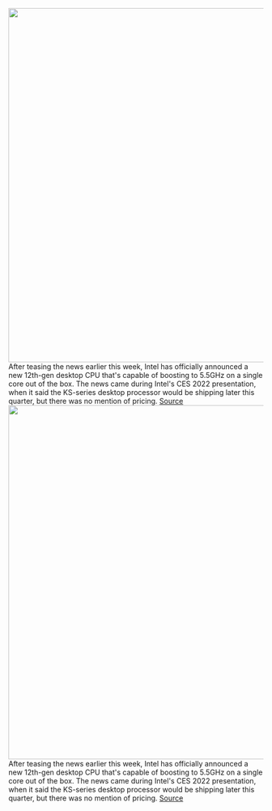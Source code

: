 <img src='https://cdn.vox-cdn.com/thumbor/pWJI1mLqWdIuR_4vlH5-BxjBTco=/0x0:2160x1440/1200x0/filters:focal(0x0:2160x1440):no_upscale()/cdn.vox-cdn.com/uploads/chorus_asset/file/23149335/Screen_Shot_2022_01_06_at_10.44.35_AM.jpg' width='700px' /><br/>
After teasing the news earlier this week, Intel has officially announced a new 12th-gen desktop CPU that's capable of boosting to 5.5GHz on a single core out of the box. The news came during Intel's CES 2022 presentation, when it said the KS-series desktop processor would be shipping later this quarter, but there was no mention of pricing.
<a href='https://www.theverge.com/2022/1/6/22870060/intel-announces-5-5ghz-capable-12th-gen-cpu'> Source <a/><img src='https://cdn.vox-cdn.com/thumbor/pWJI1mLqWdIuR_4vlH5-BxjBTco=/0x0:2160x1440/1200x0/filters:focal(0x0:2160x1440):no_upscale()/cdn.vox-cdn.com/uploads/chorus_asset/file/23149335/Screen_Shot_2022_01_06_at_10.44.35_AM.jpg' width='700px' /><br/>
After teasing the news earlier this week, Intel has officially announced a new 12th-gen desktop CPU that's capable of boosting to 5.5GHz on a single core out of the box. The news came during Intel's CES 2022 presentation, when it said the KS-series desktop processor would be shipping later this quarter, but there was no mention of pricing.
<a href='https://www.theverge.com/2022/1/6/22870060/intel-announces-5-5ghz-capable-12th-gen-cpu'> Source <a/>